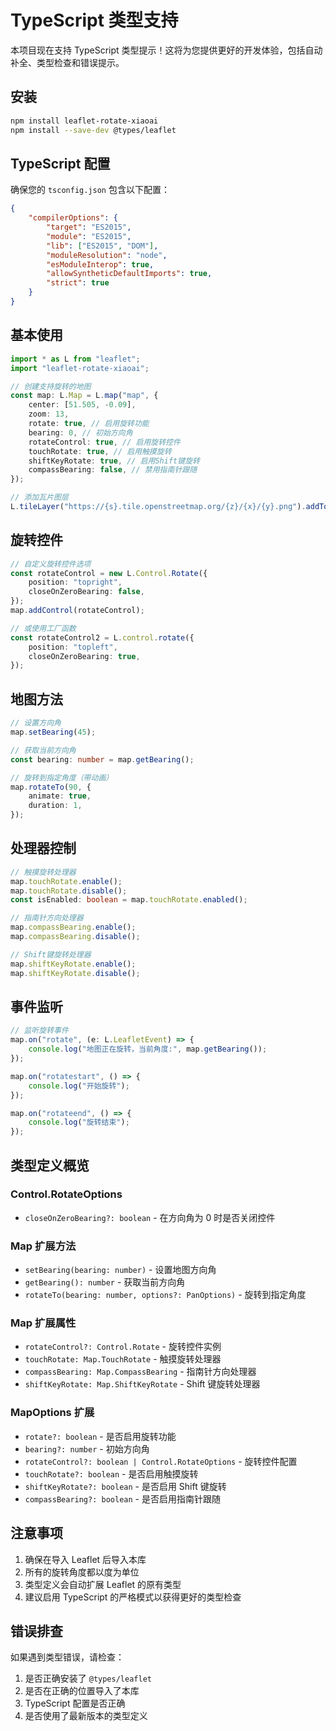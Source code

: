 # TypeScript 类型支持

本项目现在支持 TypeScript 类型提示！这将为您提供更好的开发体验，包括自动补全、类型检查和错误提示。

## 安装

```bash
npm install leaflet-rotate-xiaoai
npm install --save-dev @types/leaflet
```

## TypeScript 配置

确保您的 `tsconfig.json` 包含以下配置：

```json
{
    "compilerOptions": {
        "target": "ES2015",
        "module": "ES2015",
        "lib": ["ES2015", "DOM"],
        "moduleResolution": "node",
        "esModuleInterop": true,
        "allowSyntheticDefaultImports": true,
        "strict": true
    }
}
```

## 基本使用

```typescript
import * as L from "leaflet";
import "leaflet-rotate-xiaoai";

// 创建支持旋转的地图
const map: L.Map = L.map("map", {
    center: [51.505, -0.09],
    zoom: 13,
    rotate: true, // 启用旋转功能
    bearing: 0, // 初始方向角
    rotateControl: true, // 启用旋转控件
    touchRotate: true, // 启用触摸旋转
    shiftKeyRotate: true, // 启用Shift键旋转
    compassBearing: false, // 禁用指南针跟随
});

// 添加瓦片图层
L.tileLayer("https://{s}.tile.openstreetmap.org/{z}/{x}/{y}.png").addTo(map);
```

## 旋转控件

```typescript
// 自定义旋转控件选项
const rotateControl = new L.Control.Rotate({
    position: "topright",
    closeOnZeroBearing: false,
});
map.addControl(rotateControl);

// 或使用工厂函数
const rotateControl2 = L.control.rotate({
    position: "topleft",
    closeOnZeroBearing: true,
});
```

## 地图方法

```typescript
// 设置方向角
map.setBearing(45);

// 获取当前方向角
const bearing: number = map.getBearing();

// 旋转到指定角度（带动画）
map.rotateTo(90, {
    animate: true,
    duration: 1,
});
```

## 处理器控制

```typescript
// 触摸旋转处理器
map.touchRotate.enable();
map.touchRotate.disable();
const isEnabled: boolean = map.touchRotate.enabled();

// 指南针方向处理器
map.compassBearing.enable();
map.compassBearing.disable();

// Shift键旋转处理器
map.shiftKeyRotate.enable();
map.shiftKeyRotate.disable();
```

## 事件监听

```typescript
// 监听旋转事件
map.on("rotate", (e: L.LeafletEvent) => {
    console.log("地图正在旋转，当前角度:", map.getBearing());
});

map.on("rotatestart", () => {
    console.log("开始旋转");
});

map.on("rotateend", () => {
    console.log("旋转结束");
});
```

## 类型定义概览

### Control.RotateOptions

-   `closeOnZeroBearing?: boolean` - 在方向角为 0 时是否关闭控件

### Map 扩展方法

-   `setBearing(bearing: number)` - 设置地图方向角
-   `getBearing(): number` - 获取当前方向角
-   `rotateTo(bearing: number, options?: PanOptions)` - 旋转到指定角度

### Map 扩展属性

-   `rotateControl?: Control.Rotate` - 旋转控件实例
-   `touchRotate: Map.TouchRotate` - 触摸旋转处理器
-   `compassBearing: Map.CompassBearing` - 指南针方向处理器
-   `shiftKeyRotate: Map.ShiftKeyRotate` - Shift 键旋转处理器

### MapOptions 扩展

-   `rotate?: boolean` - 是否启用旋转功能
-   `bearing?: number` - 初始方向角
-   `rotateControl?: boolean | Control.RotateOptions` - 旋转控件配置
-   `touchRotate?: boolean` - 是否启用触摸旋转
-   `shiftKeyRotate?: boolean` - 是否启用 Shift 键旋转
-   `compassBearing?: boolean` - 是否启用指南针跟随

## 注意事项

1. 确保在导入 Leaflet 后导入本库
2. 所有的旋转角度都以度为单位
3. 类型定义会自动扩展 Leaflet 的原有类型
4. 建议启用 TypeScript 的严格模式以获得更好的类型检查

## 错误排查

如果遇到类型错误，请检查：

1. 是否正确安装了 `@types/leaflet`
2. 是否在正确的位置导入了本库
3. TypeScript 配置是否正确
4. 是否使用了最新版本的类型定义
